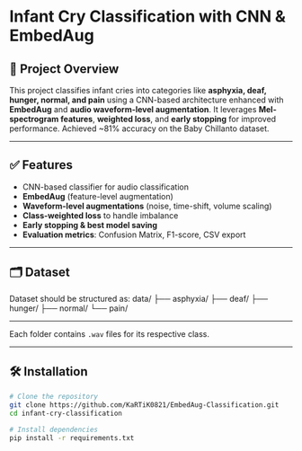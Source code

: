 # Infant Cry Classification with CNN & EmbedAug

## 📌 Project Overview
This project classifies infant cries into categories like **asphyxia, deaf, hunger, normal, and pain** using a CNN-based architecture enhanced with **EmbedAug** and **audio waveform-level augmentation**. It leverages **Mel-spectrogram features**, **weighted loss**, and **early stopping** for improved performance. Achieved ~81% accuracy on the Baby Chillanto dataset.

---

## ✅ Features
- CNN-based classifier for audio classification  
- **EmbedAug** (feature-level augmentation)  
- **Waveform-level augmentations** (noise, time-shift, volume scaling)  
- **Class-weighted loss** to handle imbalance  
- **Early stopping & best model saving**  
- **Evaluation metrics**: Confusion Matrix, F1-score, CSV export  

---

## 🗂 Dataset
Dataset should be structured as:
data/
├── asphyxia/
├── deaf/
├── hunger/
├── normal/
└── pain/

---

Each folder contains `.wav` files for its respective class.

---

## 🛠 Installation
```bash
# Clone the repository
git clone https://github.com/KaRTiK0821/EmbedAug-Classification.git
cd infant-cry-classification

# Install dependencies
pip install -r requirements.txt
